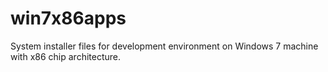 win7x86apps
===========

System installer files for development environment on Windows 7 machine with x86 chip architecture.
